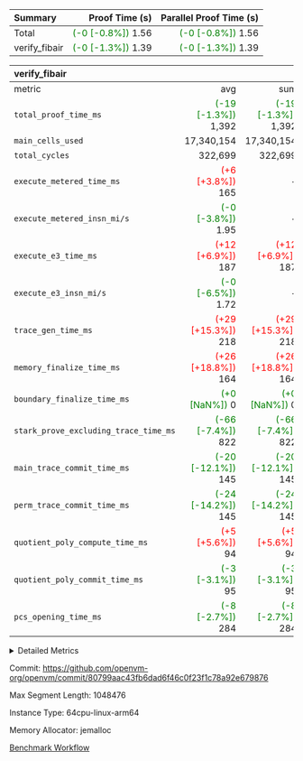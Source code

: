 | Summary | Proof Time (s) | Parallel Proof Time (s) |
|:---|---:|---:|
| Total | <span style='color: green'>(-0 [-0.8%])</span> 1.56 | <span style='color: green'>(-0 [-0.8%])</span> 1.56 |
| verify_fibair | <span style='color: green'>(-0 [-1.3%])</span> 1.39 | <span style='color: green'>(-0 [-1.3%])</span> 1.39 |


| verify_fibair |||||
|:---|---:|---:|---:|---:|
|metric|avg|sum|max|min|
| `total_proof_time_ms ` | <span style='color: green'>(-19 [-1.3%])</span> 1,392 | <span style='color: green'>(-19 [-1.3%])</span> 1,392 | <span style='color: green'>(-19 [-1.3%])</span> 1,392 | <span style='color: green'>(-19 [-1.3%])</span> 1,392 |
| `main_cells_used     ` |  17,340,154 |  17,340,154 |  17,340,154 |  17,340,154 |
| `total_cycles        ` |  322,699 |  322,699 |  322,699 |  322,699 |
| `execute_metered_time_ms` | <span style='color: red'>(+6 [+3.8%])</span> 165 | -          | -          | -          |
| `execute_metered_insn_mi/s` | <span style='color: green'>(-0 [-3.8%])</span> 1.95 | -          | -          | -          |
| `execute_e3_time_ms  ` | <span style='color: red'>(+12 [+6.9%])</span> 187 | <span style='color: red'>(+12 [+6.9%])</span> 187 | <span style='color: red'>(+12 [+6.9%])</span> 187 | <span style='color: red'>(+12 [+6.9%])</span> 187 |
| `execute_e3_insn_mi/s` | <span style='color: green'>(-0 [-6.5%])</span> 1.72 | -          | <span style='color: green'>(-0 [-6.5%])</span> 1.72 | <span style='color: green'>(-0 [-6.5%])</span> 1.72 |
| `trace_gen_time_ms   ` | <span style='color: red'>(+29 [+15.3%])</span> 218 | <span style='color: red'>(+29 [+15.3%])</span> 218 | <span style='color: red'>(+29 [+15.3%])</span> 218 | <span style='color: red'>(+29 [+15.3%])</span> 218 |
| `memory_finalize_time_ms` | <span style='color: red'>(+26 [+18.8%])</span> 164 | <span style='color: red'>(+26 [+18.8%])</span> 164 | <span style='color: red'>(+26 [+18.8%])</span> 164 | <span style='color: red'>(+26 [+18.8%])</span> 164 |
| `boundary_finalize_time_ms` | <span style='color: green'>(+0 [NaN%])</span> 0 | <span style='color: green'>(+0 [NaN%])</span> 0 | <span style='color: green'>(+0 [NaN%])</span> 0 | <span style='color: green'>(+0 [NaN%])</span> 0 |
| `stark_prove_excluding_trace_time_ms` | <span style='color: green'>(-66 [-7.4%])</span> 822 | <span style='color: green'>(-66 [-7.4%])</span> 822 | <span style='color: green'>(-66 [-7.4%])</span> 822 | <span style='color: green'>(-66 [-7.4%])</span> 822 |
| `main_trace_commit_time_ms` | <span style='color: green'>(-20 [-12.1%])</span> 145 | <span style='color: green'>(-20 [-12.1%])</span> 145 | <span style='color: green'>(-20 [-12.1%])</span> 145 | <span style='color: green'>(-20 [-12.1%])</span> 145 |
| `perm_trace_commit_time_ms` | <span style='color: green'>(-24 [-14.2%])</span> 145 | <span style='color: green'>(-24 [-14.2%])</span> 145 | <span style='color: green'>(-24 [-14.2%])</span> 145 | <span style='color: green'>(-24 [-14.2%])</span> 145 |
| `quotient_poly_compute_time_ms` | <span style='color: red'>(+5 [+5.6%])</span> 94 | <span style='color: red'>(+5 [+5.6%])</span> 94 | <span style='color: red'>(+5 [+5.6%])</span> 94 | <span style='color: red'>(+5 [+5.6%])</span> 94 |
| `quotient_poly_commit_time_ms` | <span style='color: green'>(-3 [-3.1%])</span> 95 | <span style='color: green'>(-3 [-3.1%])</span> 95 | <span style='color: green'>(-3 [-3.1%])</span> 95 | <span style='color: green'>(-3 [-3.1%])</span> 95 |
| `pcs_opening_time_ms ` | <span style='color: green'>(-8 [-2.7%])</span> 284 | <span style='color: green'>(-8 [-2.7%])</span> 284 | <span style='color: green'>(-8 [-2.7%])</span> 284 | <span style='color: green'>(-8 [-2.7%])</span> 284 |



<details>
<summary>Detailed Metrics</summary>

|  | verify_program_compile_ms | total_cells | stark_prove_excluding_trace_time_ms | quotient_poly_compute_time_ms | quotient_poly_commit_time_ms | perm_trace_commit_time_ms | pcs_opening_time_ms | main_trace_commit_time_ms | app proof_time_ms |
| --- | --- | --- | --- | --- | --- | --- | --- | --- |
|  | 7 | 65,536 | 37 | 1 | 6 | 0 | 21 | 7 | 1,402 | 

| air_name | rows | quotient_deg | main_cols | interactions | constraints | cells |
| --- | --- | --- | --- | --- | --- | --- |
| AccessAdapterAir<2> |  | 2 |  | 5 | 12 |  | 
| AccessAdapterAir<4> |  | 2 |  | 5 | 12 |  | 
| AccessAdapterAir<8> |  | 2 |  | 5 | 12 |  | 
| FibonacciAir | 32,768 | 1 | 2 |  | 5 | 65,536 | 
| FriReducedOpeningAir |  | 2 |  | 39 | 71 |  | 
| JalRangeCheckAir |  | 2 |  | 9 | 14 |  | 
| NativePoseidon2Air<BabyBearParameters>, 1> |  | 2 |  | 136 | 572 |  | 
| PhantomAir |  | 2 |  | 3 | 5 |  | 
| ProgramAir |  | 1 |  | 1 | 4 |  | 
| VariableRangeCheckerAir |  | 1 |  | 1 | 4 |  | 
| VmAirWrapper<AluNativeAdapterAir, FieldArithmeticCoreAir> |  | 2 |  | 15 | 27 |  | 
| VmAirWrapper<BranchNativeAdapterAir, BranchEqualCoreAir<1> |  | 2 |  | 11 | 25 |  | 
| VmAirWrapper<NativeAdapterAir<2, 0>, PublicValuesCoreAir> |  | 2 |  | 11 | 29 |  | 
| VmAirWrapper<NativeLoadStoreAdapterAir<1>, NativeLoadStoreCoreAir<1> |  | 2 |  | 15 | 20 |  | 
| VmAirWrapper<NativeLoadStoreAdapterAir<4>, NativeLoadStoreCoreAir<4> |  | 2 |  | 15 | 20 |  | 
| VmAirWrapper<NativeVectorizedAdapterAir<4>, FieldExtensionCoreAir> |  | 2 |  | 15 | 27 |  | 
| VmConnectorAir |  | 2 |  | 5 | 11 |  | 
| VolatileBoundaryAir |  | 2 |  | 7 | 19 |  | 

| group | trace_gen_time_ms | total_proof_time_ms | total_cycles | total_cells | stark_prove_excluding_trace_time_ms | quotient_poly_compute_time_ms | quotient_poly_commit_time_ms | perm_trace_commit_time_ms | pcs_opening_time_ms | memory_finalize_time_ms | main_trace_commit_time_ms | main_cells_used | insns | generate_perm_trace_time_ms_time_ms | fri.log_blowup | execute_metered_time_ms | execute_metered_insn_mi/s | execute_e3_time_ms | execute_e3_insn_mi/s | boundary_finalize_time_ms |
| --- | --- | --- | --- | --- | --- | --- | --- | --- | --- | --- | --- | --- | --- | --- | --- | --- | --- | --- | --- | --- |
| verify_fibair | 218 | 1,392 | 322,699 | 62,474,410 | 822 | 94 | 95 | 145 | 284 | 164 | 145 | 17,340,154 | 322,700 | 54 | 1 | 165 | 1.95 | 187 | 1.72 | 0 | 

| group | air_name | rows | prep_cols | perm_cols | main_cols | cells |
| --- | --- | --- | --- | --- | --- | --- |
| verify_fibair | AccessAdapterAir<2> | 131,072 |  | 16 | 11 | 3,538,944 | 
| verify_fibair | AccessAdapterAir<4> | 65,536 |  | 16 | 13 | 1,900,544 | 
| verify_fibair | AccessAdapterAir<8> | 128 |  | 16 | 17 | 4,224 | 
| verify_fibair | FriReducedOpeningAir | 2,048 |  | 84 | 27 | 227,328 | 
| verify_fibair | JalRangeCheckAir | 32,768 |  | 28 | 12 | 1,310,720 | 
| verify_fibair | NativePoseidon2Air<BabyBearParameters>, 1> | 32,768 |  | 312 | 398 | 23,265,280 | 
| verify_fibair | PhantomAir | 16,384 |  | 12 | 6 | 294,912 | 
| verify_fibair | ProgramAir | 8,192 |  | 8 | 10 | 147,456 | 
| verify_fibair | VariableRangeCheckerAir | 262,144 | 2 | 8 | 1 | 2,359,296 | 
| verify_fibair | VmAirWrapper<AluNativeAdapterAir, FieldArithmeticCoreAir> | 262,144 |  | 36 | 29 | 17,039,360 | 
| verify_fibair | VmAirWrapper<BranchNativeAdapterAir, BranchEqualCoreAir<1> | 32,768 |  | 28 | 23 | 1,671,168 | 
| verify_fibair | VmAirWrapper<NativeLoadStoreAdapterAir<1>, NativeLoadStoreCoreAir<1> | 65,536 |  | 40 | 21 | 3,997,696 | 
| verify_fibair | VmAirWrapper<NativeLoadStoreAdapterAir<4>, NativeLoadStoreCoreAir<4> | 32,768 |  | 40 | 27 | 2,195,456 | 
| verify_fibair | VmAirWrapper<NativeVectorizedAdapterAir<4>, FieldExtensionCoreAir> | 32,768 |  | 36 | 38 | 2,424,832 | 
| verify_fibair | VmConnectorAir | 2 | 1 | 16 | 5 | 42 | 
| verify_fibair | VolatileBoundaryAir | 65,536 |  | 20 | 12 | 2,097,152 | 

| group | trace_height_constraint | weighted_sum | threshold |
| --- | --- | --- | --- |
| verify_fibair | 0 | 1,085,444 | 2,013,265,921 | 
| verify_fibair | 1 | 5,411,200 | 2,013,265,921 | 
| verify_fibair | 2 | 542,722 | 2,013,265,921 | 
| verify_fibair | 3 | 5,476,612 | 2,013,265,921 | 
| verify_fibair | 4 | 65,536 | 2,013,265,921 | 
| verify_fibair | 5 | 12,851,850 | 2,013,265,921 | 

| trace_height_constraint | threshold |
| --- | --- |
| 0 | 2,013,265,921 | 

</details>


Commit: https://github.com/openvm-org/openvm/commit/80799aac43fb6dad6f46c0f23f1c78a92e679876

Max Segment Length: 1048476

Instance Type: 64cpu-linux-arm64

Memory Allocator: jemalloc

[Benchmark Workflow](https://github.com/openvm-org/openvm/actions/runs/15880540438)
